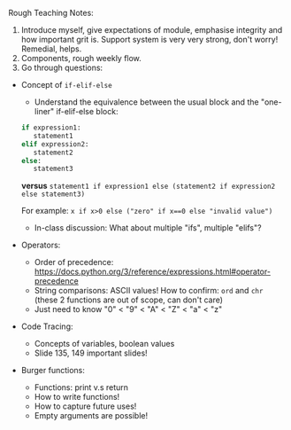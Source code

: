 Rough Teaching Notes:
1. Introduce myself, give expectations of module, emphasise integrity and how important grit is. Support system is very very strong, don't worry! Remedial, helps.
2. Components, rough weekly flow.
3. Go through questions:
* Concept of `if-elif-else`
   * Understand the equivalence between the usual block and the "one-liner" if-elif-else block: 
   ```python
   if expression1:
      statement1
   elif expression2:
      statement2
   else:
      statement3
   ```
   **versus**
   `statement1 if expression1 else (statement2 if expression2 else statement3)`

   For example: `x if x>0 else ("zero" if x==0 else "invalid value")`

   * In-class discussion: What about multiple "ifs", multiple "elifs"?

* Operators:
   * Order of precedence: https://docs.python.org/3/reference/expressions.html#operator-precedence
   * String comparisons: ASCII values! How to confirm: `ord` and `chr` (these 2 functions are out of scope, can don't care)
   * Just need to know "0" < "9" < "A" < "Z" < "a" < "z"

* Code Tracing:
   * Concepts of variables, boolean values
   * Slide 135, 149 important slides!

* Burger functions:
   * Functions: print v.s return
   * How to write functions!
   * How to capture future uses!
   * Empty arguments are possible!

